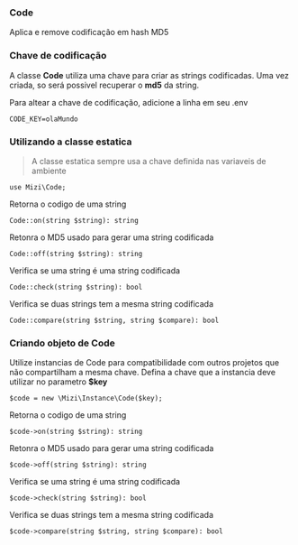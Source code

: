 ### Code

Aplica e remove codificação em hash MD5

### Chave de codificação

A classe **Code** utiliza uma chave para criar as strings codificadas. 
Uma vez criada, so será possivel recuperar o **md5** da string. 

Para altear a chave de codificação, adicione a linha em seu .env

    CODE_KEY=olaMundo


### Utilizando a classe estatica

> A classe estatica sempre usa a chave definida nas variaveis de ambiente

    use Mizi\Code;
    
Retorna o codigo de uma string

    Code::on(string $string): string

Retonra o MD5 usado para gerar uma string codificada

    Code::off(string $string): string

Verifica se uma string é uma string codificada

    Code::check(string $string): bool

Verifica se duas strings tem a mesma string codificada

    Code::compare(string $string, string $compare): bool

### Criando objeto de Code

Utilize instancias de Code para compatibilidade com outros projetos que não compartilham a mesma chave. 
Defina a chave que a instancia deve utilizar no parametro **$key**

    $code = new \Mizi\Instance\Code($key);

Retorna o codigo de uma string

    $code->on(string $string): string

Retonra o MD5 usado para gerar uma string codificada

    $code->off(string $string): string

Verifica se uma string é uma string codificada

    $code->check(string $string): bool

Verifica se duas strings tem a mesma string codificada

    $code->compare(string $string, string $compare): bool

